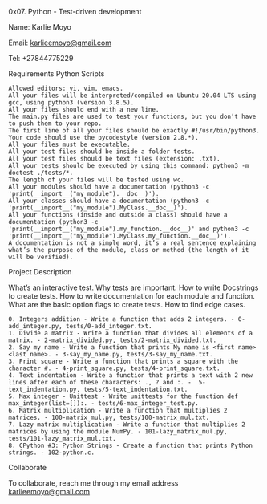 0x07. Python - Test-driven development

Name: Karlie Moyo

Email: karlieemoyo@gmail.com

Tel: +27844775229

Requirements
Python Scripts

    Allowed editors: vi, vim, emacs.
    All your files will be interpreted/compiled on Ubuntu 20.04 LTS using gcc, using python3 (version 3.8.5).
    All your files should end with a new line.
    The main.py files are used to test your functions, but you don’t have to push them to your repo.
    The first line of all your files should be exactly #!/usr/bin/python3.
    Your code should use the pycodestyle (version 2.8.*).
    All your files must be executable.
    All your test files should be inside a folder tests.
    All your test files should be text files (extension: .txt).
    All your tests should be executed by using this command: python3 -m doctest ./tests/*.
    The length of your files will be tested using wc.
    All your modules should have a documentation (python3 -c 'print(__import__("my_module").__doc__)').
    All your classes should have a documentation (python3 -c 'print(__import__("my_module").MyClass.__doc__)').
    All your functions (inside and outside a class) should have a documentation (python3 -c 'print(__import__("my_module").my_function.__doc__)' and python3 -c 'print(__import__("my_module").MyClass.my_function.__doc__)').
    A documentation is not a simple word, it’s a real sentence explaining what’s the purpose of the module, class or method (the length of it will be verified).

Project Description

What’s an interactive test. Why tests are important. How to write Docstrings to create tests. How to write documentation for each module and function. What are the basic option flags to create tests. How to find edge cases.

    0. Integers addition - Write a function that adds 2 integers. - 0-add_integer.py, tests/0-add_integer.txt.
    1. Divide a matrix - Write a function that divides all elements of a matrix. - 2-matrix_divided.py, tests/2-matrix_divided.txt.
    2. Say my name - Write a function that prints My name is <first name> <last name>. - 3-say_my_name.py, tests/3-say_my_name.txt.
    3. Print square - Write a function that prints a square with the character #. - 4-print_square.py, tests/4-print_square.txt.
    4. Text indentation - Write a function that prints a text with 2 new lines after each of these characters: ., ? and :. -  5-text_indentation.py, tests/5-text_indentation.txt.
    5. Max integer - Unittest - Write unittests for the function def max_integer(list=[]):. - tests/6-max_integer_test.py.
    6. Matrix multiplication - Write a function that multiplies 2 matrices. - 100-matrix_mul.py, tests/100-matrix_mul.txt.
    7. Lazy matrix multiplication - Write a function that multiplies 2 matrices by using the module NumPy. - 101-lazy_matrix_mul.py, tests/101-lazy_matrix_mul.txt.
    8. CPython #3: Python Strings - Create a function that prints Python strings. - 102-python.c.

Collaborate

To collaborate, reach me through my email address karlieemoyo@gmail.com
